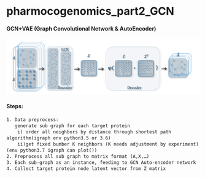 # pharmocogenomics_part2_GCN  
#### GCN+VAE (Graph Convolutional Network & AutoEncoder)   
![steps](images/steps.png)
#### Steps:  

    1. Data preprocess:
       generate sub graph for each target protein
        i) order all neighbors by distance through shortest path algorithm(igraph env python3.5 or 3.6)
        ii)get fixed bumber K neighbors (K needs adjustment by experiment)(env python3.7 igraph can plot())
    2. Preprocess all sub graph to matrix format (A,X,…)
    3. Each sub-graph as an instance, feeding to GCN Auto-encoder network
    4. Collect target protein node latent vector from Z matrix
